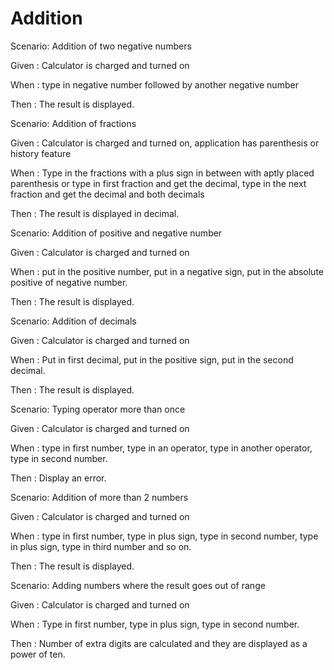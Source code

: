 # Addition

Scenario: Addition of two negative numbers
  
  Given : Calculator is charged and turned on

  When : type in negative number followed by another negative number
  
  Then : The result is displayed.

Scenario: Addition of fractions
  
  Given  : Calculator is charged and turned on, application has
  parenthesis or history feature
  
  When : Type in the fractions with a plus sign in between with
  aptly placed parenthesis or type in first fraction and get the
  decimal, type in the next fraction and get the decimal and both
  decimals
  
  Then : The result is displayed in decimal.
  
  Scenario: Addition of positive and negative number
  
  Given  : Calculator is charged and turned on
  
  When : put in the positive number, put in a negative sign, put in
  the absolute positive of negative number.
  
  Then : The result is displayed.
  
  Scenario: Addition of decimals
  
  Given  : Calculator is charged and turned on
  
  When : Put in first decimal, put in the positive sign, put in the second
  decimal.
  
  Then : The result is displayed.
  
  Scenario: Typing operator more than once
  
  Given  : Calculator is charged and turned on
  
  When : type in first number, type in an operator, type in another operator, type in second number.
  
  Then : Display an error.
  
  Scenario:  Addition of more than 2 numbers
  
  Given  : Calculator is charged and turned on
  
  When : type in first number, type in plus sign, type in second number, type in plus sign, type in third number and so on.
  
  Then : The result is displayed.
  
  Scenario: Adding numbers where the result goes out of range
  
  Given  : Calculator is charged and turned on
  
  When : Type in first number, type in plus sign, type in second number.
  
  Then : Number of extra digits are calculated and they are displayed as a power of ten.

